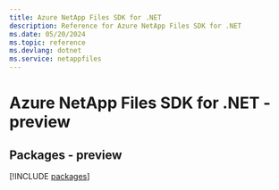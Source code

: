 ```yaml
---
title: Azure NetApp Files SDK for .NET
description: Reference for Azure NetApp Files SDK for .NET
ms.date: 05/20/2024
ms.topic: reference
ms.devlang: dotnet
ms.service: netappfiles
---
```

# Azure NetApp Files SDK for .NET - preview
## Packages - preview
[!INCLUDE [packages](netapp-files-index.md)]